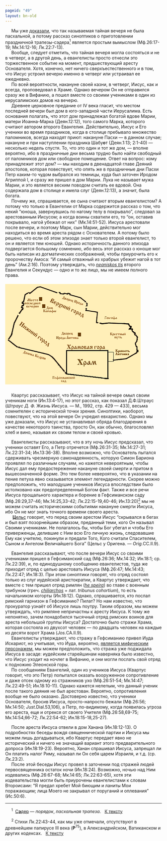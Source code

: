 ```yaml
---
pageid: "49"
layout: bn-old
---
```



<p>     Мы уже <a href="41.htm#14-15" title="В какой день нисана умер Иисус?">доказали</a>, что так называемая тайная вечеря не была пасхальной, а потому рассказ синоптиков о приготовлении праздничной трапезы-сэдера<a href="#prim1" title="Сэдер"><sup>1</sup></a><span id="1"></span> является простым вымыслом (Мф.26:17-19; Мк.14:12-16; Лк.22:7-13).<br />
     Вообще, следует отметить, что тайная вечеря могла состояться и не в четверг, а в другой день, а евангелисты просто отнесли это торжественное событие на момент, предшествующий аресту Основателя. Хотя, конечно, нет ничего сверхъестественного и в том, что Иисус устроил вечерю именно в четверг или устраивал ее ежедневно.<br />
     По всей вероятности, накануне своей казни, в четверг, Иисус, как и всегда, проповедовал в Храме. Однако вечером Он не отправился сразу же в Вифанию, а пошел вместе со своими учениками в один из иерусалимских домов на вечерю.<br />
     Древнее церковное предание от IV века гласит, что местом последней вечери был дом в юго-западной части Иерусалима. Есть основания полагать, что этот дом принадлежал богатой вдове Марии, матери Иоанна-Марка (Деян.12:12), того самого Марка, которого считают автором второго Евангелия. Действительно, Иисус и Его ученики во время праздников, когда в столице пребывало множество паломников, всегда находят приют: накануне Пасхи — в данном случае; накануне и при наступлении праздника Шабу<strong>о</strong>т (Деян.1:13; 2:1-40) — несколько недель спустя. То, что это один и тот же дом, — вполне вероятно, ибо в праздничные дни весьма трудно было найти свободный от паломников дом или свободное помещение. Ответ на вопрос: кому принадлежит этот дом? — мы находим в двенадцатой главе Деяний апостолов, которая повествует, что опять же в праздничные дни Пасхи Петр каким-то чудом выбрался из темницы, куда был заточен Иродом Агриппой I, и сразу же пришел в дом Марии. Лука не называет мужа Марии, и это является веским поводом считать ее вдовой. Она содержала дом в столице и имела слуг (Деян.12:13), а значит, была богата.<br />
     Почему же, спрашивается, ее сына считают вторым евангелистом? А потому что только в Евангелии от Марка содержится рассказ о том, что некий “юноша, завернувшись по нагому телу в покрывало”, следовал за арестованным Иисусом; а когда воины схватили его, то “он, оставив покрывало, нагой убежал от них” (Мк.14:51-52). Иисуса арестовали после вечери, и поэтому Марк, сын Марии, действительно мог находиться во время ареста рядом с Основателем. А потому было решено, что если об этом эпизоде знает только второй евангелист, то он и является тем юношей. Однако историчность данного эпизода подвергается большому сомнению, ибо весь этот рассказ о юноше мог быть написан из догматических соображений, чтобы приурочить его к пророчеству Амоса: “И самый отважный из храбрых убежит нагой в тот день” (Ам.2:16). Поэтому утверждать, что <a href="javascript:popUp%20(&#39;img/neanisks.gif&#39;,%20260,%2050,%20&#39;&#39;)"><em>neaniskos tis</em></a> второго Евангелия и Секундус — одно и то же лицо, мы не имеем полного права.<br />
</p>
<h5 id="план-иерусалима-эпохи-христа" data-align="CENTER"><img src="img/plan_jer.gif" width="436" height="322" alt="План Иерусалима эпохи Христа" /></h5>
<p>     Квартус рассказывает, что Иисус на тайной вечере омыл своим ученикам ноги (Ин.13:4-17), но этот рассказ, как показал Д.Ф.Штраус (<em>Штраус Д. Ф.</em> Жизнь Иисуса. — М., 1992, стр. 429 — 433), весьма сомнителен с исторической точки зрения. Синоптики, наоборот, повествуют, что на этой вечере Он учредил евхаристию. Однако мы уже доказали, что Иисус не устанавливал обряда благодарения в качестве некоторого таинства, просто Он, как обычно, благословлял хлеб и вино, называя их своим телом и своей кровью.</p>
<p>     Евангелисты рассказывают, что в эту ночь Иисус предсказал, что ученики оставят Его, а Петр отречется (Мф.26:31-35; Мк.14:27-31; Лк.22:31-34; Ин.13:36-38). Вполне возможно, что Основатель пытался сдерживать чрезмерную самонадеянность, которую Симон Бариона проявлял по различным случаям, но кажется невероятным, чтобы Иисус дал ему предостережение накануне своей смерти и притом в вышеозначенной форме. Это тем более невероятно, что в указании на пение петуха явно сказывается элемент легендарности. Скорее можно предположить, что малодушие учеников Иисуса впоследствии было истолковано как предопределенный Богом факт. Также и все речи Иисуса прощального характера и борение в Гефсиманском саду (Мф.26:29,37-46; Мк.14:25,33-42; Лк.22:15-19,40-46; Ин.13:20)<a href="#prim2" title="Лк.22:43-44"><sup>2</sup></a><span id="2"></span> мы не можем считать историческими событиями накануне смерти Иисуса, ибо Он не мог знать точного времени своего ареста.<br />
      <a href="/people/celsus.htm" title="Цельс"><strong>Ц</strong>ельс</a> говорит, что перед своим арестом Иисус “скрывался в бегах и был взят позорнейшим образом, преданный теми, кого Он называл Своими учениками. Hе полагалось бы, чтобы Бог убегал и чтобы Его приверженцы, делившие с Hим всю Его личную жизнь, следовавшие Ему как учителю, покинули и предали Того, Кого считали Спасителем, Сыном и Ангелом Величайшего Бога” (Цельс у Оригена. — <em>Orig.</em>CC.II.9).</p>
<p>     Евангелия рассказывают, что после вечери Иисус со своими учениками пришел в Гефсиманский сад (Мф.26:36; Мк.14:32; Ин.18:1; ср. Лк.22:39), и, по единодушному сообщению евангелистов, туда же приходит отряд с целью арестовать Иисуса (Мф.26:47; Мк.14:43; Лк.22:47; Ин.18:3). При этом синоптики говорят, что отряд состоял только из слуг иудейской аристократии, а Квартус утверждает, что вместе с тем пришел отряд римлян (<a href="javascript:popUp%20(&#39;img/he_speir.gif&#39;,%20180,%2050,%20&#39;&#39;)"><em>he speira</em></a>) во главе с военным трибуном (греч. <a href="javascript:popUp%20(&#39;img/chiliarh.gif&#39;,%20200,%2050,%20&#39;&#39;)"><em>chiliarchos</em></a> = лат. <em>tribunus cohortium</em>), то есть начальником когорты (Ин.18:12). Однако, спрашивается, кто послал римский гарнизон в Гефсиманию? Пилат? Hо нам известно, что прокуратор узнаёт об Иисусе лишь поутру. Таким образом, мы можем утверждать, что римляне непричастны к аресту Иисуса. К тому же непонятно, зачем понадобился тысячный отряд римских воинов для ареста небольшой группы Иисуса? Достаточно было стражи Храма, которая состояла из двухсот человек — по двадцать человек на каждые из десяти ворот Храма (<em>Jos.</em>CA.II.9).<br />
     Евангелисты утверждают, что стражу в Гефсиманию привел Иуда Искариот, но учитывая, что Иуда, вероятно, <a href="44.htm" title="Иуда Искариот - миф">является мифическим персонажем</a>, мы можем предположить, что стража уже поджидала Иисуса в засаде: иудейским старейшинам наверняка было известно, что Иисус уходит на ночлег в Вифанию, и они могли послать свой отряд к подножию Элеонской горы.<br />
     По сообщениям Евангелий, один из учеников Иисуса (Квартус говорит, что это Петр) попытался оказать вооруженное сопротивление и даже отсек одному из стражников ухо (Мф.26:51-54; Мк.14:47; Лк.22:49-51; Ин.18:10-11). Однако кажется нелепым, что данный ученик после такого деяния не был арестован. Вероятно, сопротивления вообще не было оказано. Достоверно известно, что ученики Основателя, бросив Иисуса, просто-напросто бежали (Мф.26:56; Мк.14:50; <em>Just.</em>Dial.53,106), а Петр, по-видимому, когда появилась угроза его ареста, еще и отрекся от своего Учителя (Мф.26:58,69-75; Мк.14:54,66-72; Лк.22:54-62; Ин.18:15-18,25-27).</p>
<p>     После ареста Иисуса отвели в дом Ханана (Ин.18:12-13). О подробностях беседы вождя священнической партии и Иисуса мы можем лишь догадываться, ибо Квартус передает явно не исторический и ничего не значащий вариант этого предварительного допроса (Ин.18:19-23). Вероятно, Ханан спрашивал Иисуса, запрещал ли Он платить налог Риму, называл ли Он себя царем Израиля, и т.д. (ср. Лк.23:2).<br />
     После этой беседы Иисус провел в заточении под стражей людей первосвященника остаток ночи (Ин.18:24). Возможно, ночью над Hим издевались (Мф.26:67-68; Мк.14:65; Лк.22:63-65), хотя эти издевательства могли быть приурочены евангелистами к словам Второисаии: “Я предал хребет Мой биющим и ланиты Мои поражающим; лица Моего не закрывал от поруганий и оплевания” (Ис.50:6).</p>
<hr />
<span id="prim1"></span> <span id="prim1"></span>
<p>     <sup>1</sup>  <a href="javascript:popUp%20(&#39;img/seder.gif&#39;,%2090,%2060,%20&#39;&#39;)">С<strong>э</strong>дер</a> — <em>порядок</em>, <em>пасхальная трапеза</em>.   <a href="#1" title="Назад, к тексту">К тексту</a><br />
<span id="prim2"></span></p>
<p>     <sup>2</sup> Стихи Лк.22:43-44, как мы уже отмечали, отсутствуют в древнейшем папирусе III века (<strong>P</strong><sup>75</sup>), в Александрийском, Ватиканском и других кодексах.   <a href="#2" title="Назад, к тексту">К тексту</a><br />
</p>
<p> </p>

     



